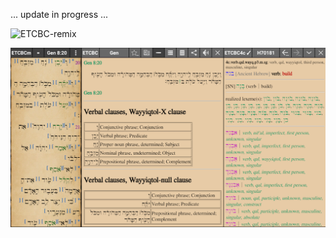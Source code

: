 ... update in progress ...

![ETCBC-remix](https://raw.github.com/eliranwong/ETCBC-remix/MyBible/master/screenshot.png)

<img src="screenshot.png">

